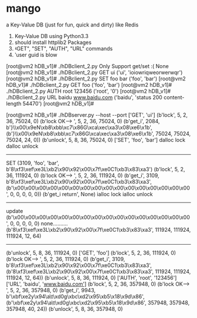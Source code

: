 mango
=====

a Key-Value DB (just for fun, quick and dirty) like Redis

1. Key-Value DB using Python3.3
2. should install httplib2 Packages
3. ʵGET", "SET", "AUTH", "URL" commands
4. ʹuser guid is blow


[root@vm2 hDB_v1]# ./hDBclient_2.py
Only Support get/set :( 
None
[root@vm2 hDB_v1]# ./hDBclient_2.py GET ui
('ui', 'ioiowriqweorwerwqr')
[root@vm2 hDB_v1]# ./hDBclient_2.py SET foo bar
('foo', 'bar')
[root@vm2 hDB_v1]# ./hDBclient_2.py GET foo
('foo', 'bar')
[root@vm2 hDB_v1]# ./hDBclient_2.py AUTH root 123456
('root', '0')
[root@vm2 hDB_v1]# ./hDBclient_2.py URL baidu www.baidu.com
('baidu', 'status 200 content-length 54470')
[root@vm2 hDB_v1]# 

 


[root@vm2 hDB_v1]# ./hDBserver.py --host  --port 
['GET', 'ui']
(b'lock', 5, 2, 36, 75024, 0)
(b'lock OK--> ', 5, 2, 36, 75024, 0)
(b'get_i', 2084, b'}\\\x00\x9eN\xb8\xbb\xc7\x86G\xca\xec\xa3\x08\xe6\x1b', (b'}\\\x00\x9eN\xb8\xbb\xc7\x86G\xca\xec\xa3\x08\xe6\x1b', 75024, 75024, 75024, 24, 0))
(b'unlock', 5, 8, 36, 75024, 0)
['SET', 'foo', 'bar']
dalloc lock
dalloc unlock
*******************
SET
(3109, 'foo', 'bar', b'8\xf3\xef\xe3L\xb2\x90\x92\x00\x7f\xe0C1\xb3\x83\xa3')
(b'lock', 5, 2, 36, 111924, 0)
(b'lock OK--> ', 5, 2, 36, 111924, 0)
(b'get_i', 3109, b'8\xf3\xef\xe3L\xb2\x90\x92\x00\x7f\xe0C1\xb3\x83\xa3', (b'\x00\x00\x00\x00\x00\x00\x00\x00\x00\x00\x00\x00\x00\x00\x00\x00', 0, 0, 0, 0, 0))
(b'get_i return', None)
ialloc lock
ialloc unlock
*******************
update
(b'\x00\x00\x00\x00\x00\x00\x00\x00\x00\x00\x00\x00\x00\x00\x00\x00', 0, 0, 0, 0, 0)
none..........
(b'8\xf3\xef\xe3L\xb2\x90\x92\x00\x7f\xe0C1\xb3\x83\xa3', 111924, 111924, 111924, 12, 64)
*******************
(b'unlock', 5, 8, 36, 111924, 0)
['GET', 'foo']
(b'lock', 5, 2, 36, 111924, 0)
(b'lock OK--> ', 5, 2, 36, 111924, 0)
(b'get_i', 3109, b'8\xf3\xef\xe3L\xb2\x90\x92\x00\x7f\xe0C1\xb3\x83\xa3', (b'8\xf3\xef\xe3L\xb2\x90\x92\x00\x7f\xe0C1\xb3\x83\xa3', 111924, 111924, 111924, 12, 64))
(b'unlock', 5, 8, 36, 111924, 0)
['AUTH', 'root', '123456']
['URL', 'baidu', 'www.baidu.com']
(b'lock', 5, 2, 36, 357948, 0)
(b'lock OK--> ', 5, 2, 36, 357948, 0)
(b'get_i', 9943, b'\xbf\xe2y\x94\\a\t\xd0g\xbc\xd2\x95\xb5\x18\x9d\x86', (b'\xbf\xe2y\x94\\a\t\xd0g\xbc\xd2\x95\xb5\x18\x9d\x86', 357948, 357948, 357948, 40, 24))
(b'unlock', 5, 8, 36, 357948, 0)
 
 

